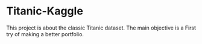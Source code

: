 # Titanic-Kaggle
This project is about the classic Titanic dataset. The main objective is a First try of making a better portfolio.

